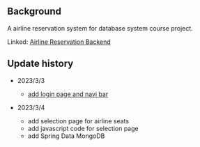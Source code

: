 ## Background

A airline reservation system for database system course project. 

Linked: [Airline Reservation Backend]()



## Update history

- 2023/3/3
  - [add login page and navi bar](https://github.com/JieYu-Johnny/AirlineTicket/commit/0fd9651b5b0c75d0329f5d194df73b914882b435)

- 2023/3/4
  - add selection page for airline seats
  - add javascript code for selection page
  - add Spring Data MongoDB
